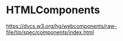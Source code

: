 HTMLComponents
==============

https://dvcs.w3.org/hg/webcomponents/raw-file/tip/spec/components/index.html